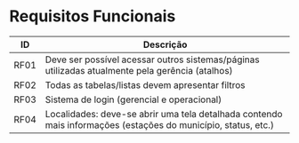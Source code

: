 # Requisitos Funcionais

| ID | Descrição |
| :---: | --- |
| RF01 | Deve ser possível acessar outros sistemas/páginas utilizadas atualmente pela gerência (atalhos) |
| RF02 | Todas as tabelas/listas devem apresentar filtros |
| RF03 | Sistema de login (gerencial e operacional) |
| RF04 | Localidades: deve-se abrir uma tela detalhada contendo mais informações (estações do município, status, etc.) |